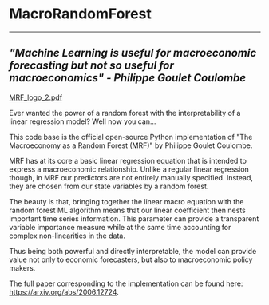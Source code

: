 # MacroRandomForest


---------------------------------------------------------------------------------------------------------------------------------
*"Machine Learning is useful for macroeconomic forecasting but not so useful for macroeconomics" - Philippe Goulet Coulombe*
-------------------------------------------------------------------------------------------------------------------------------
[MRF_logo_2.pdf](https://github.com/RyanLucas3/MacroRandomForest/files/8178185/MRF_logo_2.pdf)

Ever wanted the power of a random forest with the interpretability of a linear regression model? Well now you can...

This code base is the official open-source Python implementation of "The Macroeconomy as a Random Forest (MRF)" by Philippe Goulet Coulombe. 

MRF has at its core a basic linear regression equation that is intended to express a macroeconomic relationship. Unlike a regular linear regression though, in MRF our predictors are not entirely manually specified. Instead, they are chosen from our state variables by a random forest. 

The beauty is that, bringing together the linear macro equation with the random forest ML algorithm means that our linear coefficient then nests important time series information. This parameter can provide a transparent variable importance measure while at the same time accounting for complex non-linearities in the data. 

Thus being both powerful and directly interpretable, the model can provide value not only to economic forecasters, but also to macroeconomic policy makers.

The full paper corresponding to the implementation can be found here: https://arxiv.org/abs/2006.12724. 



